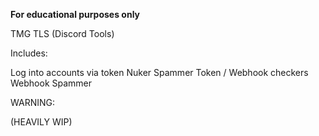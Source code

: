 **For educational purposes only**

TMG TLS (Discord Tools)

Includes:

Log into accounts via token
Nuker
Spammer
Token / Webhook checkers
Webhook Spammer


WARNING:

(HEAVILY WIP)